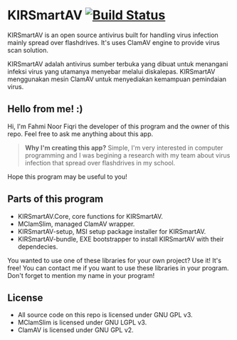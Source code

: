 # KIRSmartAV [![Build Status](https://travis-ci.org/fahminlb33/KIRSmartAV.svg?branch=master)](https://travis-ci.org/fahminlb33/KIRSmartAV)

KIRSmartAV is an open source antivirus built for handling virus infection mainly spread over flashdrives. It's uses ClamAV engine to provide virus scan solution.

KIRSmartAV adalah antivirus sumber terbuka yang dibuat untuk menangani infeksi virus yang utamanya menyebar melalui diskalepas. KIRSmartAV menggunakan mesin ClamAV untuk menyediakan kemampuan pemindaian virus.

## Hello from me! :)
Hi, I'm Fahmi Noor Fiqri the developer of this program and the owner of this repo. Feel free to ask me anything about this app.

> **Why I'm creating this app?**
> Simple, I'm very interested in computer programming and I was begining a research with my team about virus infection that spread over flashdrives in my school.

Hope this program may be useful to you!

## Parts of this program
* KIRSmartAV.Core, core functions for KIRSmartAV.
* MClamSlim, managed ClamAV wrapper.
* KIRSmartAV-setup, MSI setup package installer for KIRSmartAV.
* KIRSmartAV-bundle, EXE bootstrapper to install KIRSmartAV with their dependecies.

You wanted to use one of these libraries for your own project? Use it! It's free! You can contact me if you want to use these libraries in your program. Don't forget to mention my name in your program!

## License
* All source code on this repo is licensed under GNU GPL v3.
* MClamSlim is licensed under GNU LGPL v3.
* ClamAV is licensed under GNU GPL v2.